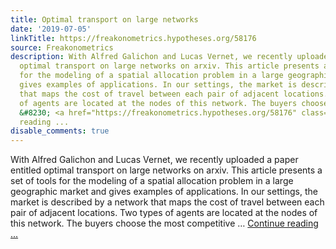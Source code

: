 ```yaml
---
title: Optimal transport on large networks
date: '2019-07-05'
linkTitle: https://freakonometrics.hypotheses.org/58176
source: Freakonometrics
description: With Alfred Galichon and Lucas Vernet, we recently uploaded a paper entitled
  optimal transport on large networks on arxiv. This article presents a set of tools
  for the modeling of a spatial allocation problem in a large geographic market and
  gives examples of applications. In our settings, the market is described by a network
  that maps the cost of travel between each pair of adjacent locations. Two types
  of agents are located at the nodes of this network. The buyers choose the most competitive
  &#8230; <a href="https://freakonometrics.hypotheses.org/58176" class="more-link">Continue
  reading ...
disable_comments: true
---
```

With Alfred Galichon and Lucas Vernet, we recently uploaded a paper entitled optimal transport on large networks on arxiv. This article presents a set of tools for the modeling of a spatial allocation problem in a large geographic market and gives examples of applications. In our settings, the market is described by a network that maps the cost of travel between each pair of adjacent locations. Two types of agents are located at the nodes of this network. The buyers choose the most competitive &#8230; <a href="https://freakonometrics.hypotheses.org/58176" class="more-link">Continue reading ...